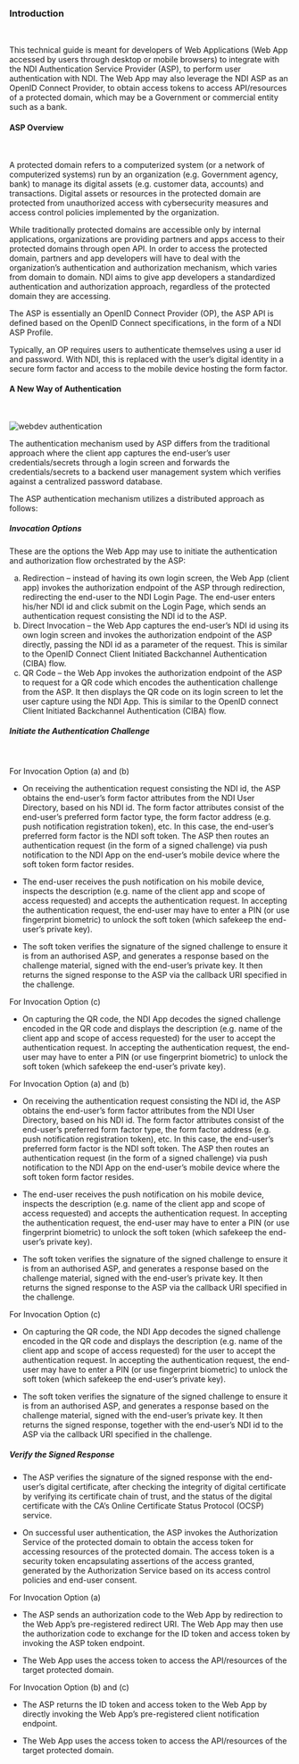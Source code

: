 ### Introduction 
<br/>

This technical guide is meant for developers of Web Applications (Web App accessed by users through desktop or mobile browsers) to integrate with the NDI Authentication Service Provider (ASP), to perform user authentication with NDI.  The Web App may also leverage the NDI ASP as an OpenID Connect Provider, to obtain access tokens to access API/resources of a protected domain, which may be a Government or commercial entity such as a bank. 

#### ASP Overview
<br/>

A protected domain refers to a computerized system (or a network of computerized systems) run by an organization (e.g. Government agency, bank) to manage its digital assets (e.g. customer data, accounts) and transactions.  Digital assets or resources in the protected domain are protected from unauthorized access with cybersecurity measures and access control policies implemented by the organization.

While traditionally protected domains are accessible only by internal applications, organizations are providing partners and apps access to their protected domains through open API.  In order to access the protected domain, partners and app developers will have to deal with the organization’s authentication and authorization mechanism, which varies from domain to domain.  NDI aims to give app developers a standardized authentication and authorization approach, regardless of the protected domain they are accessing.

The ASP is essentially an OpenID Connect Provider (OP), the ASP API is defined based on the OpenID Connect specifications, in the form of a NDI ASP Profile.

Typically, an OP requires users to authenticate themselves using a user id and password.  With NDI, this is replaced with the user’s digital identity in a secure form factor and access to the mobile device hosting the form factor. 

#### A New Way of Authentication
<br/>

![webdev authentication](/assets/lib/trusted-access/appwebdev/img/webdev_authn.png)

The authentication mechanism used by ASP differs from the traditional approach where the client app captures the end-user’s user credentials/secrets through a login screen and forwards the credentials/secrets to a backend user management system which verifies against a centralized password database.

The ASP authentication mechanism utilizes a distributed approach as follows:

##### Invocation Options

These are the options the Web App may use to initiate the authentication and authorization flow orchestrated by the ASP:

<ol type="a">
  <li>Redirection – instead of having its own login screen, the Web App (client app) invokes the authorization endpoint of the ASP through redirection, redirecting the end-user to the NDI Login Page.  The end-user enters his/her NDI id and click submit on the Login Page, which sends an authentication request consisting the NDI id to the ASP.</li>
  <li>Direct Invocation – the Web App captures the end-user’s NDI id using its own login screen and invokes the authorization endpoint of the ASP directly, passing the NDI id as a parameter of the request.  This is similar to the OpenID Connect Client Initiated Backchannel Authentication (CIBA) flow.</li>
  <li>QR Code – the Web App invokes the authorization 
endpoint of the ASP to request for a QR code which encodes the authentication challenge from the ASP.  It then displays the QR code on its login screen to let the user capture using the NDI App.  This is similar to the OpenID connect Client Initiated Backchannel Authentication (CIBA) flow.</li>
</ol>

##### Initiate the Authentication Challenge
<br/>

For Invocation Option (a) and (b)

- On receiving the authentication request consisting the NDI id, the ASP obtains the end-user’s form factor attributes from the NDI User Directory, based on his NDI id.  The form factor attributes consist of the end-user’s preferred form factor type, the form factor address (e.g. push notification registration token), etc.  In this case, the end-user’s preferred form factor is the NDI soft token.  The ASP then routes an authentication request (in the form of a signed challenge) via push notification to the NDI App on the end-user’s mobile device where the soft token form factor resides.

- The end-user receives the push notification on his mobile device, inspects the description (e.g. name of the client app and scope of access requested) and accepts the authentication request.  In accepting the authentication request, the end-user may have to enter a PIN (or use fingerprint biometric) to unlock the soft token (which safekeep the end-user’s private key).

- The soft token verifies the signature of the signed challenge to ensure it is from an authorised ASP, and generates a response based on the challenge material, signed with the end-user’s private key.  It then returns the signed response to the ASP via the callback URI specified in the challenge. 

For Invocation Option (c)

- On capturing the QR code, the NDI App decodes the signed challenge encoded in the QR code and displays the description (e.g. name of the client app and scope of access requested) for the user to accept the authentication request.  In accepting the authentication request, the end-user may have to enter a PIN (or use fingerprint biometric) to unlock the soft token (which safekeep the end-user’s private key).


For Invocation Option (a) and (b)

- On receiving the authentication request consisting the NDI id, the ASP obtains the end-user’s form factor attributes from the NDI User Directory, based on his NDI id.  The form factor attributes consist of the end-user’s preferred form factor type, the form factor address (e.g. push notification registration token), etc.  In this case, the end-user’s preferred form factor is the NDI soft token.  The ASP then routes an authentication request (in the form of a signed challenge) via push notification to the NDI App on the end-user’s mobile device where the soft token form factor resides.

- The end-user receives the push notification on his mobile device, inspects the description (e.g. name of the client app and scope of access requested) and accepts the authentication request.  In accepting the authentication request, the end-user may have to enter a PIN (or use fingerprint biometric) to unlock the soft token (which safekeep the end-user’s private key).

- The soft token verifies the signature of the signed challenge to ensure it is from an authorised ASP, and generates a response based on the challenge material, signed with the end-user’s private key.  It then returns the signed response to the ASP via the callback URI specified in the challenge. 

For Invocation Option (c)

- On capturing the QR code, the NDI App decodes the signed challenge encoded in the QR code and displays the description (e.g. name of the client app and scope of access requested) for the user to accept the authentication request.  In accepting the authentication request, the end-user may have to enter a PIN (or use fingerprint biometric) to unlock the soft token (which safekeep the end-user’s private key).

- The soft token verifies the signature of the signed challenge to ensure it is from an authorised ASP, and generates a response based on the challenge material, signed with the end-user’s private key.  It then returns the signed response, together with the end-user’s NDI id to the ASP via the callback URI specified in the challenge.

##### Verify the Signed Response

- The ASP verifies the signature of the signed response with the end-user’s digital certificate, after checking the integrity of digital certificate by verifying its certificate chain of trust, and the status of the digital certificate with the CA’s Online Certificate Status Protocol (OCSP) service.

- On successful user authentication, the ASP invokes the Authorization Service of the protected domain to obtain the access token for accessing resources of the protected domain.  The access token is a security token encapsulating assertions of the access granted, generated by the Authorization Service based on its access control policies and end-user consent.

For Invocation Option (a)

- The ASP sends an authorization code to the Web App by redirection to the Web App’s pre-registered redirect URI.  The Web App may then use the authorization code to exchange for the ID token and access token by invoking the ASP token endpoint.

- The Web App uses the access token to access the API/resources of the target protected domain.

For Invocation Option (b) and (c)

- The ASP returns the ID token and access token to the Web App by directly invoking the Web App’s pre-registered client notification endpoint.  

- The Web App uses the access token to access the API/resources of the target protected domain.
